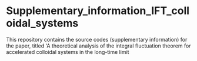 # Supplementary_information_IFT_colloidal_systems
This repository contains the source codes (supplementary information) for the paper, titled 'A theoretical analysis of the integral fluctuation theorem for accelerated colloidal systems in the long-time limit
